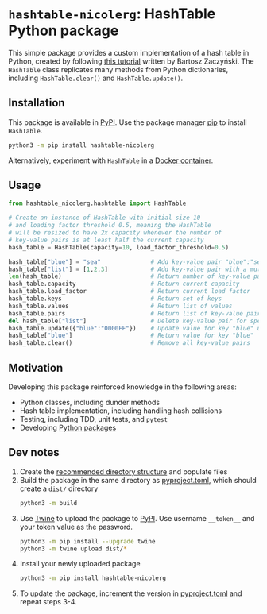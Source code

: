 # `hashtable-nicolerg`: HashTable Python package

This simple package provides a custom implementation of a hash table in Python,
created by following [this tutorial](https://realpython.com/python-hash-table/) written by Bartosz Zaczyński. 
The `HashTable` class replicates many methods from Python dictionaries, including
`HashTable.clear()` and `HashTable.update()`.  

## Installation 

This package is available in [PyPI](https://pypi.org/project/hashtable-nicolerg/). 
Use the package manager [pip](https://pip.pypa.io/en/stable/) to install `HashTable`.

```bash
python3 -m pip install hashtable-nicolerg
```

Alternatively, experiment with `HashTable` in a [Docker container](https://github.com/nicolerg/python-hashtable/docker/).

## Usage 

```python
from hashtable_nicolerg.hashtable import HashTable

# Create an instance of HashTable with initial size 10
# and loading factor threshold 0.5, meaning the HashTable
# will be resized to have 2x capacity whenever the number of 
# key-value pairs is at least half the current capacity
hash_table = HashTable(capacity=10, load_factor_threshold=0.5)

hash_table["blue"] = "sea"              # Add key-value pair "blue":"sea"
hash_table["list"] = [1,2,3]            # Add key-value pair with a mutable value 
len(hash_table)                         # Return number of key-value pairs
hash_table.capacity                     # Return current capacity
hash_table.load_factor                  # Return current load factor
hash_table.keys                         # Return set of keys
hash_table.values                       # Return list of values 
hash_table.pairs                        # Return list of key-value pairs
del hash_table["list"]                  # Delete key-value pair for specified key
hash_table.update({"blue":"0000FF"})    # Update value for key "blue" using a dictionary
hash_table["blue"]                      # Return value for key "blue"
hash_table.clear()                      # Remove all key-value pairs 
```

## Motivation 

Developing this package reinforced knowledge in the following areas:  
* Python classes, including dunder methods  
* Hash table implementation, including handling hash collisions  
* Testing, including TDD, unit tests, and `pytest`  
* Developing [Python packages](https://packaging.python.org/en/latest/tutorials/packaging-projects/)  

## Dev notes

1. Create the [recommended directory structure](https://packaging.python.org/en/latest/tutorials/packaging-projects/#creating-the-package-files) and populate files 
2. Build the package in the same directory as [pyproject.toml](pyproject.toml), which should create a `dist/` directory    
    ```bash
    python3 -m build
    ```
3. Use [Twine](https://twine.readthedocs.io/en/stable/) to upload the package to [PyPI](https://pypi.org/). Use username `__token__` and your token value as the password. 
    ```bash
    python3 -m pip install --upgrade twine
    python3 -m twine upload dist/*
    ```
4. Install your newly uploaded package 
    ```bash
    python3 -m pip install hashtable-nicolerg
    ```
5. To update the package, increment the version in [pyproject.toml](pyproject.toml) and repeat steps 3-4. 
